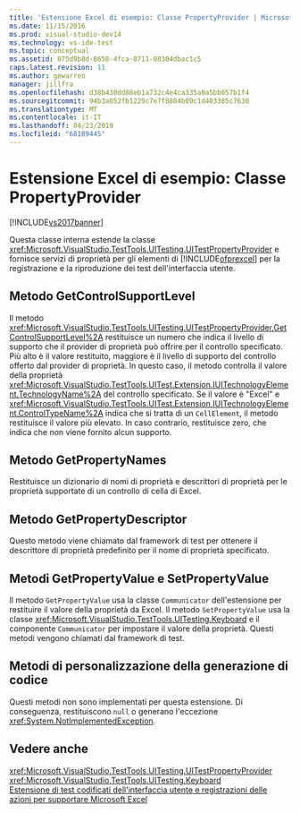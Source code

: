 ```yaml
---
title: 'Estensione Excel di esempio: Classe PropertyProvider | Microsoft Docs'
ms.date: 11/15/2016
ms.prod: visual-studio-dev14
ms.technology: vs-ide-test
ms.topic: conceptual
ms.assetid: 075d9b8d-8658-4fca-8711-08304dbac1c5
caps.latest.revision: 11
ms.author: gewarren
manager: jillfra
ms.openlocfilehash: d38b430dd88eb1a732c4e4ca335a0a5bb057b1f4
ms.sourcegitcommit: 94b3a052fb1229c7e7f8804b09c1d403385c7630
ms.translationtype: MT
ms.contentlocale: it-IT
ms.lasthandoff: 04/23/2019
ms.locfileid: "68189445"
---
```

# <a name="sample-excel-extension-propertyprovider-class"></a>Estensione Excel di esempio: Classe PropertyProvider
[!INCLUDE[vs2017banner](../includes/vs2017banner.md)]

Questa classe interna estende la classe <xref:Microsoft.VisualStudio.TestTools.UITesting.UITestPropertyProvider> e fornisce servizi di proprietà per gli elementi di [!INCLUDE[ofprexcel](../includes/ofprexcel-md.md)] per la registrazione e la riproduzione dei test dell'interfaccia utente.  
  
## <a name="getcontrolsupportlevel-method"></a>Metodo GetControlSupportLevel  
 Il metodo <xref:Microsoft.VisualStudio.TestTools.UITesting.UITestPropertyProvider.GetControlSupportLevel%2A> restituisce un numero che indica il livello di supporto che il provider di proprietà può offrire per il controllo specificato. Più alto è il valore restituito, maggiore è il livello di supporto del controllo offerto dal provider di proprietà. In questo caso, il metodo controlla il valore della proprietà <xref:Microsoft.VisualStudio.TestTools.UITest.Extension.IUITechnologyElement.TechnologyName%2A> del controllo specificato. Se il valore è "Excel" e <xref:Microsoft.VisualStudio.TestTools.UITest.Extension.IUITechnologyElement.ControlTypeName%2A> indica che si tratta di un `CellElement`, il metodo restituisce il valore più elevato. In caso contrario, restituisce zero, che indica che non viene fornito alcun supporto.  
  
## <a name="getpropertynames-method"></a>Metodo GetPropertyNames  
 Restituisce un dizionario di nomi di proprietà e descrittori di proprietà per le proprietà supportate di un controllo di cella di Excel.  
  
## <a name="getpropertydescriptor-method"></a>Metodo GetPropertyDescriptor  
 Questo metodo viene chiamato dal framework di test per ottenere il descrittore di proprietà predefinito per il nome di proprietà specificato.  
  
## <a name="getpropertyvalue-and-setpropertyvalue-methods"></a>Metodi GetPropertyValue e SetPropertyValue  
 Il metodo `GetPropertyValue` usa la classe `Communicator` dell'estensione per restituire il valore della proprietà da Excel. Il metodo `SetPropertyValue` usa la classe <xref:Microsoft.VisualStudio.TestTools.UITesting.Keyboard> e il componente `Communicator` per impostare il valore della proprietà. Questi metodi vengono chiamati dal framework di test.  
  
## <a name="code-generation-customization-methods"></a>Metodi di personalizzazione della generazione di codice  
 Questi metodi non sono implementati per questa estensione. Di conseguenza, restituiscono `null` o generano l'eccezione <xref:System.NotImplementedException>.  
  
## <a name="see-also"></a>Vedere anche  
 <xref:Microsoft.VisualStudio.TestTools.UITesting.UITestPropertyProvider>   
 <xref:Microsoft.VisualStudio.TestTools.UITesting.Keyboard>   
 [Estensione di test codificati dell'interfaccia utente e registrazioni delle azioni per supportare Microsoft Excel](../test/extending-coded-ui-tests-and-action-recordings-to-support-microsoft-excel.md)
